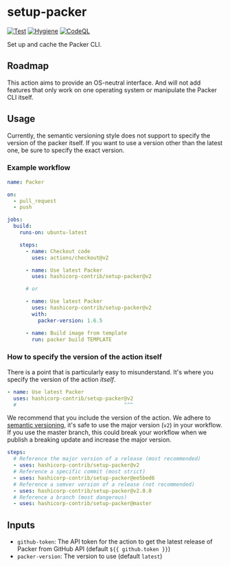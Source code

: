 # setup-packer

[![Test](https://github.com/hashicorp-contrib/setup-packer/actions/workflows/test.yml/badge.svg)](https://github.com/hashicorp-contrib/setup-packer/actions)
[![Hygiene](https://github.com/hashicorp-contrib/setup-packer/actions/workflows/hygiene.yml/badge.svg)](https://github.com/hashicorp-contrib/setup-packer/actions)
[![CodeQL](https://github.com/hashicorp-contrib/setup-packer/actions/workflows/codeql.yml/badge.svg)](https://github.com/hashicorp-contrib/setup-packer/actions)

Set up and cache the Packer CLI.

## Roadmap

This action aims to provide an OS-neutral interface. And will not add features
that only work on one operating system or manipulate the Packer CLI itself.

## Usage

Currently, the semantic versioning style does not support to specify the version
of the packer itself. ​If you want to use a version other than the latest one,
be sure to specify the exact version.

### Example workflow

```yml
name: Packer

on:
  - pull_request
  - push

jobs:
  build:
    runs-on: ubuntu-latest

    steps:
      - name: Checkout code
        uses: actions/checkout@v2

      - name: Use latest Packer
        uses: hashicorp-contrib/setup-packer@v2

      # or

      - name: Use latest Packer
        uses: hashicorp-contrib/setup-packer@v2
        with:
          packer-version: 1.6.5

      - name: Build image from template
        run: packer build TEMPLATE
```

### ​How to specify the version of the action itself

There is a point that is particularly easy to misunderstand. It's where you
specify the version of the action _itself_.

```yml
- name: Use latest Packer
  uses: hashicorp-contrib/setup-packer@v2
  #                                   ^^^
```

We recommend that you include the version of the action. We adhere to
[semantic versioning](https://semver.org), it's safe to use the major version
(`v2`) in your workflow. If you use the master branch, this could break your
workflow when we publish a breaking update and increase the major version.

```yml
steps:
  # Reference the major version of a release (most recommended)
  - uses: hashicorp-contrib/setup-packer@v2
  # Reference a specific commit (most strict)
  - uses: hashicorp-contrib/setup-packer@ee5bed6
  # Reference a semver version of a release (not recommended)
  - uses: hashicorp-contrib/setup-packer@v2.0.0
  # Reference a branch (most dangerous)
  - uses: hashicorp-contrib/setup-packer@master
```

## Inputs

- `github-token`: The API token for the action to get the latest release of
  Packer from GitHub API (default `${{ github.token }}`)
- `packer-version`: The version to use (default `latest`)

